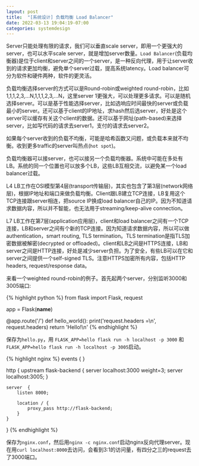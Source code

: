 ```yaml
---
layout: post
title:  "[系统设计] 负载均衡 Load Balancer"
date: 2022-03-13 19:04:19-07:00
categories: systemdesign
---
```

Server只能处理有限的请求，我们可以垂直scale server，即用一个更强大的server，也可以水平scale server，就是增加server数量。`Load Balancer`(负载均衡器)是位于client和server之间的一个server，是一种反向代理，用于让server收到的请求更加均衡，避免单个server过载，提高系统latency。Load balancer可分为软件和硬件两种，软件的更灵活。

负载均衡选择server的方式可以是Round-robin或weighted round-robin，比如1,1,1,2,3,...N,1,1,1,2,3,...N，这里server 1更强大，可以处理更多请求。可以是随机选择server。可以是基于性能选择server，比如选响应时间最快的server或负载最小的server。还可以基于client的IP地址，求hash然后选server，好处是这个server可以缓存有关这个client的数据。还可以基于网址(path-based)来选择server，比如写代码的请求去server1，支付的请求去server2。

如果每个server收到的负载不均衡，可能是哈希函数又问题，或负载本来就不均衡。收到更多traffic的server叫热点(`hot spot`)。

负载均衡器可以接server，也可以接另一个负载均衡器。系统中可能在多处有LB。系统的同一个位置也可以放多个LB，这些LB互相交流，以避免某一个load balancer过载。

L4 LB工作在OSI模型第4层(transport传输层)，其实也包含了第3层(network网络层)，根据IP地址和端口来做负载均衡。Client跟LB建立TCP连接，LB复用这个TCP连接跟server相连，把source IP换成load balancer自己的IP。因为不知道请求数据内容，所以并不智能，也无法用于streaming/keep-alive connection。

L7 LB工作在第7层(application应用层)，client和load balancer之间有一个TCP连接，LB和server之间有个新的TCP连接。因为知道请求数据内容，所以可以做authentication，smart routing, TLS termination。TLS termination是指TLS加密数据被解密(decrypted or offloaded)。client和LB之间是HTTPS连接，LB和server之间是HTTP连接，好处是减少server负担。为了安全，有些LB可以在它和server之间提供一个self-signed TLS。注意HTTPS加密所有内容，包括HTTP headers, request/response data。

来看一个weighted round-robin的例子。首先起两个server，分别监听3000和3005端口:

{% highlight python %}
from flask import Flask, request

app = Flask(__name__)

@app.route('/')
def hello_world():
    print('request.headers =\n', request.headers)
    return 'Hello!\n'
{% endhighlight %}

保存为`hello.py`，用 `FLASK_APP=hello flask run -h localhost -p 3000` 和 `FLASK_APP=hello flask run -h localhost -p 3005`启动。

{% highlight nginx %}
events { }

http {
    upstream flask-backend {
        server localhost:3000 weight=3;
        server localhost:3005;
    }

    server  {
        listen 8000;

        location / {
            proxy_pass http://flask-backend;
        }
    }
}
{% endhighlight %}

保存为`nginx.conf`，然后用`nginx -c nginx.conf`启动nginx反向代理server。现在用`curl localhost:8000`去访问，会看到3:1的访问量，有四分之三的request去了3000端口。
